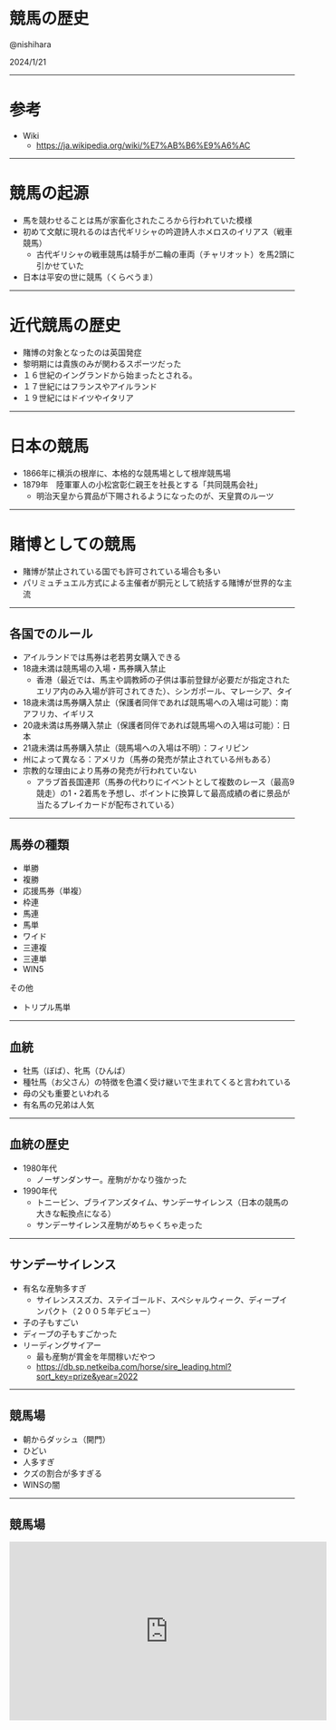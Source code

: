 # 競馬の歴史

@nishihara

2024/1/21

---

# 参考

- Wiki
  - <https://ja.wikipedia.org/wiki/%E7%AB%B6%E9%A6%AC>

---

# 競馬の起源

- 馬を競わせることは馬が家畜化されたころから行われていた模様
- 初めて文献に現れるのは古代ギリシャの吟遊詩人ホメロスのイリアス（戦車競馬）
  - 古代ギリシャの戦車競馬は騎手が二輪の車両（チャリオット）を馬2頭に引かせていた
- 日本は平安の世に競馬（くらべうま）

---

# 近代競馬の歴史

- 賭博の対象となったのは英国発症
- 黎明期には貴族のみが関わるスポーツだった
- １６世紀のイングランドから始まったとされる。
- １７世紀にはフランスやアイルランド
- １９世紀にはドイツやイタリア

---

# 日本の競馬

- 1866年に横浜の根岸に、本格的な競馬場として根岸競馬場
- 1879年　陸軍軍人の小松宮彰仁親王を社長とする「共同競馬会社」
  - 明治天皇から賞品が下賜されるようになったのが、天皇賞のルーツ

---

# 賭博としての競馬

- 賭博が禁止されている国でも許可されている場合も多い
- パリミュチュエル方式による主催者が胴元として統括する賭博が世界的な主流

---

## 各国でのルール

- アイルランドでは馬券は老若男女購入できる
- 18歳未満は競馬場の入場・馬券購入禁止
  - 香港（最近では、馬主や調教師の子供は事前登録が必要だが指定されたエリア内のみ入場が許可されてきた）、シンガポール、マレーシア、タイ
- 18歳未満は馬券購入禁止（保護者同伴であれば競馬場への入場は可能）：南アフリカ、イギリス
- 20歳未満は馬券購入禁止（保護者同伴であれば競馬場への入場は可能）：日本
- 21歳未満は馬券購入禁止（競馬場への入場は不明）：フィリピン
- 州によって異なる：アメリカ（馬券の発売が禁止されている州もある）
- 宗教的な理由により馬券の発売が行われていない
  - アラブ首長国連邦（馬券の代わりにイベントとして複数のレース（最高9競走）の1・2着馬を予想し、ポイントに換算して最高成績の者に景品が当たるプレイカードが配布されている）

---

## 馬券の種類

- 単勝
- 複勝
- 応援馬券（単複）
- 枠連
- 馬連
- 馬単
- ワイド
- 三連複
- 三連単
- WIN5

その他

- トリプル馬単

---

## 血統

- 牡馬（ぼば）、牝馬（ひんば）
- 種牡馬（お父さん）の特徴を色濃く受け継いで生まれてくると言われている
- 母の父も重要といわれる
- 有名馬の兄弟は人気

---

## 血統の歴史

- 1980年代
  - ノーザンダンサー。産駒がかなり強かった
- 1990年代
  - トニービン、ブライアンズタイム、サンデーサイレンス（日本の競馬の大きな転換点になる）
  - サンデーサイレンス産駒がめちゃくちゃ走った

---

## サンデーサイレンス

- 有名な産駒多すぎ
  - サイレンススズカ、ステイゴールド、スペシャルウィーク、ディープインパクト（２００５年デビュー）
- 子の子もすごい
- ディープの子もすごかった
- リーディングサイアー
  - 最も産駒が賞金を年間稼いだやつ
  - <https://db.sp.netkeiba.com/horse/sire_leading.html?sort_key=prize&year=2022>

---

## 競馬場

- 朝からダッシュ（開門）
- ひどい
- 人多すぎ
- クズの割合が多すぎる
- WINSの闇

---

## 競馬場

<iframe width="560" height="315" src="https://www.youtube.com/embed/g7C46IESXKA?si=qvwecJPI8yJzx8Gr" title="YouTube video player" frameborder="0" allow="accelerometer; autoplay; clipboard-write; encrypted-media; gyroscope; picture-in-picture; web-share" allowfullscreen></iframe>
